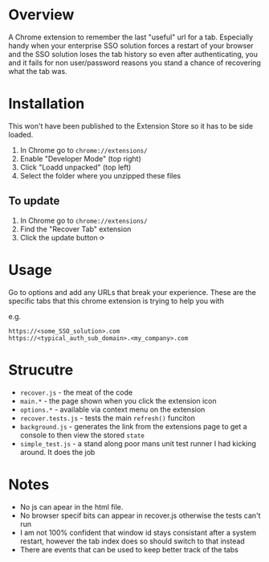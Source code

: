 # Overview

A Chrome extension to remember the last "useful" url for a tab. Especially handy when your enterprise SSO solution forces a restart
of your browser and the SSO solution loses the tab history so even after authenticating, you and it fails for non user/password reasons you stand a chance of recovering what the tab was.

# Installation

This won't have been published to the Extension Store so it has to be side loaded.

1. In Chrome go to `chrome://extensions/`
2. Enable "Developer Mode" (top right)
3. Click "Loadd unpacked" (top left)
4. Select the folder where you unzipped these files

## To update

1. In Chrome go to `chrome://extensions/`
2. Find the "Recover Tab" extension
3. Click the update button `⟳`

# Usage

Go to options and add any URLs that break your experience. These are the specific tabs that this chrome extension is trying to help you with

e.g.
```
https://<some_SSO_solution>.com
https://<typical_auth_sub_domain>.<my_company>.com
```

# Strucutre

- `recover.js` - the meat of the code
- `main.*` - the page shown when you click the extension icon
- `options.*` - available via context menu on the extension
- `recover.tests.js` - tests the main `refresh()` funciton
- `background.js` - generates the link from the extensions page to get a console to then view the stored `state`
- `simple_test.js` - a stand along poor mans unit test runner I had kicking around. It does the job

# Notes

- No js can apear in the html file.
- No browser specif bits can appear in recover.js otherwise the tests can't run
- I am not 100% confident that window id stays consistant after a system restart, however the tab index does so should switch to that instead
- There are events that can be used to keep better track of the tabs
